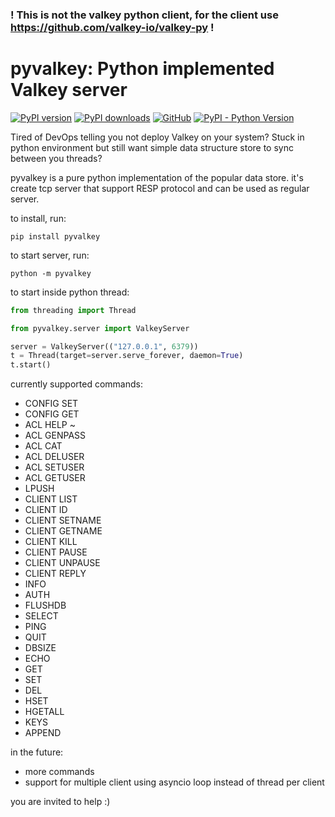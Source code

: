 ### ! This is not the valkey python client, for the client use https://github.com/valkey-io/valkey-py !

# pyvalkey: Python implemented Valkey server

[![PyPI version](https://img.shields.io/pypi/v/pyvalkey.svg)](https://pypi.python.org/pypi/pyvalkey/)
[![PyPI downloads](https://img.shields.io/pypi/dm/pyvalkey.svg)](https://pypi.python.org/pypi/pyvalkey/)
[![GitHub](https://img.shields.io/github/license/netanelrevah/pyvalkey)](https://pypi.python.org/pypi/pyvalkey/)
[![PyPI - Python Version](https://img.shields.io/pypi/pyversions/pyvalkey)](https://pypi.python.org/pypi/pyvalkey/)

Tired of DevOps telling you not deploy Valkey on your system?
Stuck in python environment but still want simple data structure store to sync between you threads?

pyvalkey is a pure python implementation of the popular data store. it's create tcp server that support RESP protocol and can be used as regular server.

to install, run:
```shell
pip install pyvalkey
```

to start server, run:
```shell
python -m pyvalkey
```

to start inside python thread:

```python
from threading import Thread

from pyvalkey.server import ValkeyServer

server = ValkeyServer(("127.0.0.1", 6379))
t = Thread(target=server.serve_forever, daemon=True)
t.start()
```

currently supported commands:
* CONFIG SET
* CONFIG GET
* ACL HELP ~
* ACL GENPASS
* ACL CAT
* ACL DELUSER
* ACL SETUSER
* ACL GETUSER
* LPUSH
* CLIENT LIST
* CLIENT ID
* CLIENT SETNAME
* CLIENT GETNAME
* CLIENT KILL
* CLIENT PAUSE
* CLIENT UNPAUSE
* CLIENT REPLY
* INFO
* AUTH
* FLUSHDB
* SELECT
* PING
* QUIT
* DBSIZE
* ECHO
* GET
* SET
* DEL
* HSET
* HGETALL
* KEYS
* APPEND

in the future:
* more commands
* support for multiple client using asyncio loop instead of thread per client

you are invited to help :)
